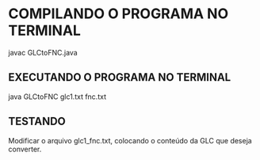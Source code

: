 # COMPILANDO O PROGRAMA NO TERMINAL

javac GLCtoFNC.java

## EXECUTANDO O PROGRAMA NO TERMINAL

java GLCtoFNC glc1.txt fnc.txt

## TESTANDO

Modificar o arquivo glc1_fnc.txt, colocando o conteúdo da GLC que deseja converter.
